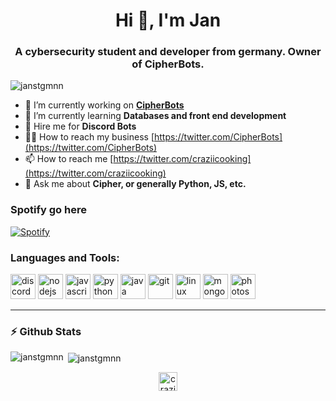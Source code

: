 <h1 align="center">Hi 👋, I'm Jan</h1>
<h3 align="center">A cybersecurity student and developer from germany. Owner of CipherBots.</h3>

<p align="left"> <img src="https://komarev.com/ghpvc/?username=janstgmnn" alt="janstgmnn" /> </p>

- 🔭 I’m currently working on **[CipherBots](https://twitter.com/CipherBots)**
- 🌱 I’m currently learning **Databases and front end development**
- 👯 Hire me for **Discord Bots**
- 👨‍💻 How to reach my business [https://twitter.com/CipherBots](https://twitter.com/CipherBots)
- 📫 How to reach me [https://twitter.com/craziicooking](https://twitter.com/craziicooking)
- 💬 Ask me about **Cipher, or generally Python, JS, etc.**

### Spotify go here

[![Spotify](https://janstgmnn.vercel.app/api/spotify)](https://open.spotify.com/user/JanStgmnn)

### Languages and Tools:

<p align="left"><img src="https://cdn.iconscout.com/icon/free/png-512/discord-3-569463.png" alt="discord" width="40" height="40"/> <img src="https://devicons.github.io/devicon/devicon.git/icons/nodejs/nodejs-original-wordmark.svg" alt="nodejs" width="40" height="40"/> <img src="https://devicons.github.io/devicon/devicon.git/icons/javascript/javascript-original.svg" alt="javascript" width="40" height="40"/> <img src="https://devicons.github.io/devicon/devicon.git/icons/python/python-original.svg" alt="python" width="40" height="40"/> <img src="https://devicons.github.io/devicon/devicon.git/icons/java/java-original-wordmark.svg" alt="java" width="40" height="40"/> <img src="https://www.vectorlogo.zone/logos/git-scm/git-scm-icon.svg" alt="git" width="40" height="40"/> <img src="https://devicons.github.io/devicon/devicon.git/icons/linux/linux-original.svg" alt="linux" width="40" height="40"/> <img src="https://devicons.github.io/devicon/devicon.git/icons/mongodb/mongodb-original-wordmark.svg" alt="mongodb" width="40" height="40"/> <img src="https://devicons.github.io/devicon/devicon.git/icons/photoshop/photoshop-plain.svg" alt="photoshop" width="40" height="40"/></p>

<hr>
</hr>

### :zap: Github Stats
<p><img align="left" src="https://github-readme-stats.vercel.app/api/top-langs/?username=janstgmnn&layout=compact&hide=html" alt="janstgmnn" /></p>
<p>&nbsp;<img align="center" src="https://github-readme-stats.vercel.app/api?username=janstgmnn&show_icons=true" alt="janstgmnn" /></p>

<p align="center">
<a href="https://twitter.com/craziicooking" target="blank"><img align="center" src="https://cdn.jsdelivr.net/npm/simple-icons@3.0.1/icons/twitter.svg" alt="craziicooking" height="30" width="30" /></a>
</p>
